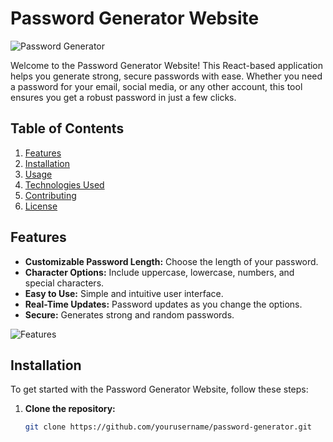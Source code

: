 # Password Generator Website

![Password Generator](https://via.placeholder.com/800x200?text=Password+Generator+Website)

Welcome to the Password Generator Website! This React-based application helps you generate strong, secure passwords with ease. Whether you need a password for your email, social media, or any other account, this tool ensures you get a robust password in just a few clicks.

## Table of Contents
1. [Features](#features)
2. [Installation](#installation)
3. [Usage](#usage)
4. [Technologies Used](#technologies-used)
5. [Contributing](#contributing)
6. [License](#license)

## Features

- **Customizable Password Length:** Choose the length of your password.
- **Character Options:** Include uppercase, lowercase, numbers, and special characters.
- **Easy to Use:** Simple and intuitive user interface.
- **Real-Time Updates:** Password updates as you change the options.
- **Secure:** Generates strong and random passwords.

![Features](https://via.placeholder.com/600x150?text=Features)

## Installation

To get started with the Password Generator Website, follow these steps:

1. **Clone the repository:**
   ```bash
   git clone https://github.com/yourusername/password-generator.git
